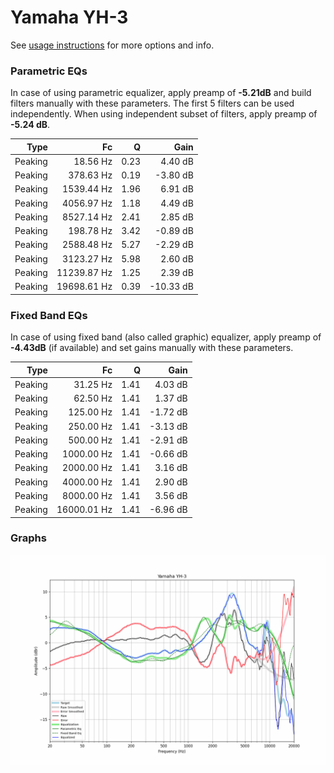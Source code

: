 # Yamaha YH-3
See [usage instructions](https://github.com/jaakkopasanen/AutoEq#usage) for more options and info.

### Parametric EQs
In case of using parametric equalizer, apply preamp of **-5.21dB** and build filters manually
with these parameters. The first 5 filters can be used independently.
When using independent subset of filters, apply preamp of **-5.24 dB**.

| Type    | Fc          |    Q | Gain      |
|--------:|------------:|-----:|----------:|
| Peaking | 18.56 Hz    | 0.23 | 4.40 dB   |
| Peaking | 378.63 Hz   | 0.19 | -3.80 dB  |
| Peaking | 1539.44 Hz  | 1.96 | 6.91 dB   |
| Peaking | 4056.97 Hz  | 1.18 | 4.49 dB   |
| Peaking | 8527.14 Hz  | 2.41 | 2.85 dB   |
| Peaking | 198.78 Hz   | 3.42 | -0.89 dB  |
| Peaking | 2588.48 Hz  | 5.27 | -2.29 dB  |
| Peaking | 3123.27 Hz  | 5.98 | 2.60 dB   |
| Peaking | 11239.87 Hz | 1.25 | 2.39 dB   |
| Peaking | 19698.61 Hz | 0.39 | -10.33 dB |

### Fixed Band EQs
In case of using fixed band (also called graphic) equalizer, apply preamp of **-4.43dB**
(if available) and set gains manually with these parameters.

| Type    | Fc          |    Q | Gain     |
|--------:|------------:|-----:|---------:|
| Peaking | 31.25 Hz    | 1.41 | 4.03 dB  |
| Peaking | 62.50 Hz    | 1.41 | 1.37 dB  |
| Peaking | 125.00 Hz   | 1.41 | -1.72 dB |
| Peaking | 250.00 Hz   | 1.41 | -3.13 dB |
| Peaking | 500.00 Hz   | 1.41 | -2.91 dB |
| Peaking | 1000.00 Hz  | 1.41 | -0.66 dB |
| Peaking | 2000.00 Hz  | 1.41 | 3.16 dB  |
| Peaking | 4000.00 Hz  | 1.41 | 2.90 dB  |
| Peaking | 8000.00 Hz  | 1.41 | 3.56 dB  |
| Peaking | 16000.01 Hz | 1.41 | -6.96 dB |

### Graphs
![](./Yamaha%20YH-3.png)